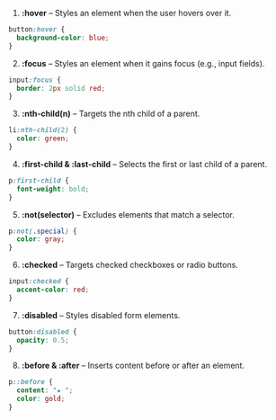 1. **:hover** – Styles an element when the user hovers over it.

```css
button:hover {
  background-color: blue;
}
```

  

2. **:focus** – Styles an element when it gains focus (e.g., input fields).

```css
input:focus {
  border: 2px solid red;
}
```

  

3. **:nth-child(n)** – Targets the nth child of a parent.

```css
li:nth-child(2) {
  color: green;
}
```

  

4. **:first-child & :last-child** – Selects the first or last child of a parent.

```css
p:first-child {
  font-weight: bold;
}
```

  

5. **:not(selector)** – Excludes elements that match a selector.

```css
p:not(.special) {
  color: gray;
}
```

  

6. **:checked** – Targets checked checkboxes or radio buttons.

```css
input:checked {
  accent-color: red;
}
```

  

7. **:disabled** – Styles disabled form elements.

```css
button:disabled {
  opacity: 0.5;
}
```

  

8. **:before & :after** – Inserts content before or after an element.

```css
p::before {
  content: "★ ";
  color: gold;
}
```

